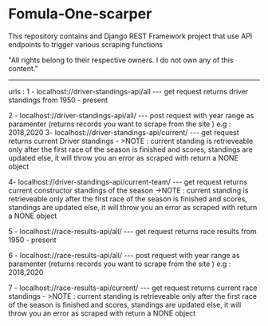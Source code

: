 # Fomula-One-scarper
This repository contains and Django REST Framework project that use API endpoints to trigger various scraping functions

"All rights belong to their respective owners. I do not own any of this content."

-----------------------------------------------------------------------------------------------

urls : 
1 - localhost://driver-standings-api/all --- get request returns driver standings from 1950 - present

2 - localhost://driver-standings-api/all/ --- post request with year range as paramenter (returns records you want to scrape from the site )
						e.g : 2018,2020
3-  localhost://driver-standings-api/current/ --- get request returns current Driver standings 
	-					>NOTE : current standing is retrieveable only after the first race of the season is finished and scores, standings are updated
						else, it will throw you an error as scraped with return a NONE object

4-  localhost://driver-standings-api/current-team/ --- get request returns current constructor standings of the season
							->NOTE : current standing is retrieveable only after the first race of the season is finished and scores, standings are updated
							else, it will throw you an error as scraped with return a NONE object

5 - localhost://race-results-api/all/   --- get request returns race results from 1950 - present

6 - localhost://race-results-api/all/   --- post request with year range as paramenter (returns records you want to scrape from the site )
						e.g : 2018,2020

7 - localhost://race-results-api/current/   --- get request returns current race standings 
	-					>NOTE : current standing is retrieveable only after the first race of the season is finished and scores, standings are updated
						else, it will throw you an error as scraped with return a NONE object

